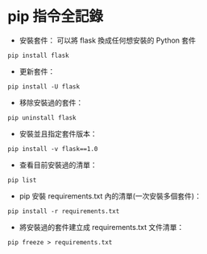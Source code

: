 # pip 指令全記錄

- 安裝套件： 可以將 flask 換成任何想安裝的 Python 套件
```
pip install flask
```
- 更新套件：
```
pip install -U flask
```
- 移除安裝過的套件：
```
pip uninstall flask
```
- 安裝並且指定套件版本：
```
pip install -v flask==1.0
```
- 查看目前安裝過的清單：
```
pip list
```
- pip 安裝 requirements.txt 內的清單(一次安裝多個套件)：
```
pip install -r requirements.txt 
```
- 將安裝過的套件建立成 requirements.txt 文件清單：
```
pip freeze > requirements.txt
```
